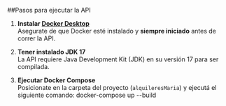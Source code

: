 ##Pasos para ejecutar la API

1. **Instalar [Docker Desktop](https://www.docker.com/products/docker-desktop/)**  
   Asegurate de que Docker esté instalado y **siempre iniciado** antes de correr la API.

2. **Tener instalado JDK 17**  
   La API requiere Java Development Kit (JDK) en su versión 17 para ser compilada.

3. **Ejecutar Docker Compose**  
   Posicionate en la carpeta del proyecto (`alquileresMaria`) y ejecutá el siguiente comando:
   docker-compose up --build
